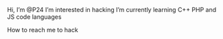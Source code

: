  Hi, I’m @P24
 I’m interested in hacking 
 I’m currently learning C++ PHP and JS code languages 

 How to reach me to hack 

<!---
ElHackerDelCiudad/ElHackerDelCiudad is a ✨ special ✨ repository because its `README.md` (this file) appears on your GitHub profile.
You can click the Preview link to take a look at your changes.
--->
